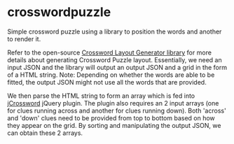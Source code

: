 # crosswordpuzzle
Simple crossword puzzle using a library to position the words and another to render it.

Refer to the open-source [Crossword Layout Generator library](https://github.com/MichaelWehar/Crossword-Layout-Generator/tree/master) for more details about generating Crossword Puzzle layout. Essentially, we need an input JSON and the library will output an output JSON and a grid in the form of a HTML string.
Note: Depending on whether the words are able to be fitted, the output JSON might not use all the words that are provided.

We then parse the HTML string to form an array which is fed into [jCrossword](https://github.com/trutex/jCrossword/tree/master) jQuery plugin. The plugin also requires an 2 input arrays (one for clues running across and another for clues running down). Both 'across' and 'down' clues need to be provided from top to bottom based on how they appear on the grid. By sorting and manipulating the output JSON, we can obtain these 2 arrays.
